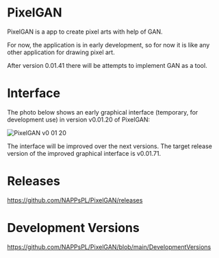 # PixelGAN
PixelGAN is a app to create pixel arts with help of GAN.

For now, the application is in early development, so for now it is like any other application for drawing pixel art.

After version 0.01.41 there will be attempts to implement GAN as a tool.

# Interface

The photo below shows an early graphical interface (temporary, for development use) in version v0.01.20 of PixelGAN:

![PixelGAN v0 01 20](https://github.com/NAPPsPL/PixelGAN/assets/149901089/e63b65d4-69a5-4d2b-93e2-58345a403d6d)

The interface will be improved over the next versions. The target release version of the improved graphical interface is v0.01.71.

# Releases
https://github.com/NAPPsPL/PixelGAN/releases


# Development Versions
https://github.com/NAPPsPL/PixelGAN/blob/main/DevelopmentVersions
